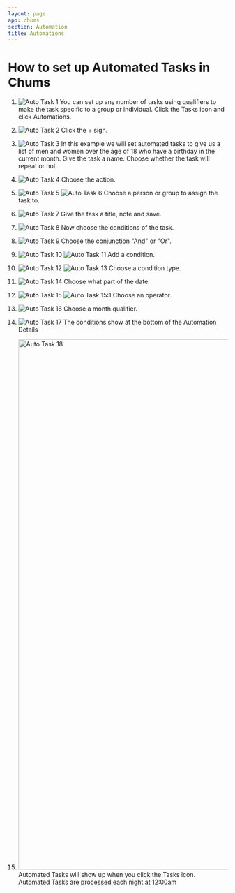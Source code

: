 ```yaml
---
layout: page
app: chums
section: Automation
title: Automations
---
```


# How to set up Automated Tasks in Chums

1. ![Auto Task 1](https://github.com/LiveChurchSolutions/ChurchAppsSupport/assets/127863068/55f0cbde-3f6a-4b3f-9022-58f38e6b9b54)
   You can set up any number of tasks using qualifiers to make the task specific to a group or individual. Click the Tasks icon and click Automations.

2. ![Auto Task 2](https://github.com/LiveChurchSolutions/ChurchAppsSupport/assets/127863068/d556f2b4-08ec-4d64-96df-45bd3c99e578)
   Click the + sign.

3. ![Auto Task 3](https://github.com/LiveChurchSolutions/ChurchAppsSupport/assets/127863068/bbf1ea35-30d9-42c6-8d6f-b104ef9b1ec9)
   In this example we will set automated tasks to give us a list of men and women over the age of 18 who have a birthday in the current month.
   Give the task a name. Choose whether the task will repeat or not.

4. ![Auto Task 4](https://github.com/LiveChurchSolutions/ChurchAppsSupport/assets/127863068/d32fe282-7d50-4aac-879a-d4fef1e89727)
   Choose the action.

5. ![Auto Task 5](https://github.com/LiveChurchSolutions/ChurchAppsSupport/assets/127863068/61626f6c-caa0-4587-9144-8cebb71c8bda)
   ![Auto Task 6](https://github.com/LiveChurchSolutions/ChurchAppsSupport/assets/127863068/3ca35a5a-ae21-42ab-a243-36c27c736c2c)
   Choose a person or group to assign the task to.

6. ![Auto Task 7](https://github.com/LiveChurchSolutions/ChurchAppsSupport/assets/127863068/a189d70a-7647-4e3e-8b2e-cabd7a488d1b)
   Give the task a title, note and save.

7. ![Auto Task 8](https://github.com/LiveChurchSolutions/ChurchAppsSupport/assets/127863068/077c62fb-0728-4cb9-93b5-87893adbf08c)
   Now choose the conditions of the task.

8. ![Auto Task 9](https://github.com/LiveChurchSolutions/ChurchAppsSupport/assets/127863068/b5a2db38-df4e-473f-b152-d9902edd2950)
   Choose the conjunction "And" or "Or".

9. ![Auto Task 10](https://github.com/LiveChurchSolutions/ChurchAppsSupport/assets/127863068/f8c9e2a3-0c09-421d-9a4d-91eed7052df3)
   ![Auto Task 11](https://github.com/LiveChurchSolutions/ChurchAppsSupport/assets/127863068/97988b05-0cc3-4ae9-8adb-02ce9b4a3ad1)
   Add a condition.

10. ![Auto Task 12](https://github.com/LiveChurchSolutions/ChurchAppsSupport/assets/127863068/3ccf16d5-0551-49bd-8bef-858a1a24a5d7)
    ![Auto Task 13](https://github.com/LiveChurchSolutions/ChurchAppsSupport/assets/127863068/38790cae-bdf9-48ca-acc4-a3a1bef8ec9f)
    Choose a condition type.

11. ![Auto Task 14](https://github.com/LiveChurchSolutions/ChurchAppsSupport/assets/127863068/0e0a1d2c-6ad8-4842-af20-7eaeb47aa4aa)
    Choose what part of the date.

12. ![Auto Task 15](https://github.com/LiveChurchSolutions/ChurchAppsSupport/assets/127863068/8b96d8c4-922a-420a-ae58-5addc1fd6902)
    ![Auto Task 15:1](https://github.com/LiveChurchSolutions/ChurchAppsSupport/assets/127863068/2ae1c2ca-acca-4abb-a27a-1868ce2e2293)
    Choose an operator.

13. ![Auto Task 16](https://github.com/LiveChurchSolutions/ChurchAppsSupport/assets/127863068/2cb3d8fc-7e71-4893-8518-d345f2b66bcf)
    Choose a month qualifier.

14. ![Auto Task 17](https://github.com/LiveChurchSolutions/ChurchAppsSupport/assets/127863068/eaa3e2d1-a432-4b45-b545-c11dfaf3407c)
    The conditions show at the bottom of the Automation Details

15. <img width="1215" alt="Auto Task 18" src="https://github.com/LiveChurchSolutions/ChurchAppsSupport/assets/127863068/ddb475d2-eced-4eab-a3dd-10ba59d7bdac">
    Automated Tasks will show up when you click the Tasks icon. Automated Tasks are processed each night at 12:00am
